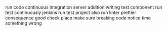run code continuous integration server addition writing test component run test continuously jenkins run test project also run linter prettier consequence good check place make sure breaking code notice time something wrong
